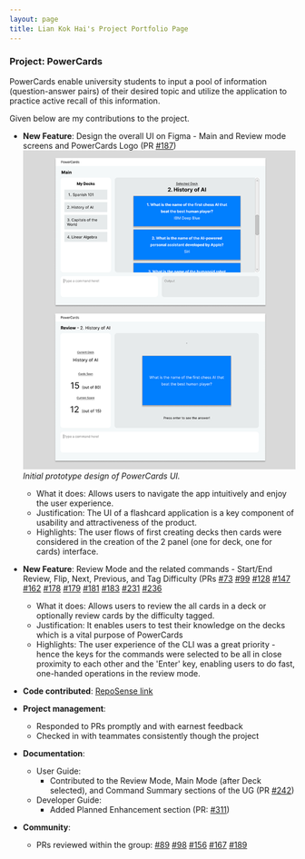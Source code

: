 ```yaml
---
layout: page
title: Lian Kok Hai's Project Portfolio Page
---
```


### Project: PowerCards

PowerCards enable university students to input a pool of information (question-answer pairs) of their desired topic and utilize the application to practice active recall of this information.

Given below are my contributions to the project.

* **New Feature**: Design the overall UI on Figma - Main and Review mode screens and PowerCards Logo (PR [#187](https://github.com/AY2223S2-CS2103T-W11-3/tp/pull/187))
![old_ui_mockup](../images/old_ui_mockup.png)
*Initial prototype design of PowerCards UI.*

  * What it does: Allows users to navigate the app intuitively and enjoy the user experience.
  * Justification: The UI of a flashcard application is a key component of usability and attractiveness of the product.
  * Highlights: The user flows of first creating decks then cards were considered in the creation of the 2 panel (one for deck, one for cards) interface. 

* **New Feature**: Review Mode and the related commands - Start/End Review, Flip, Next, Previous, and Tag Difficulty (PRs [#73](https://github.com/AY2223S2-CS2103T-W11-3/tp/pull/73) [#99](https://github.com/AY2223S2-CS2103T-W11-3/tp/pull/99) [#128](https://github.com/AY2223S2-CS2103T-W11-3/tp/pull/128) [#147](https://github.com/AY2223S2-CS2103T-W11-3/tp/pull/147) [#162](https://github.com/AY2223S2-CS2103T-W11-3/tp/pull/162) [#178](https://github.com/AY2223S2-CS2103T-W11-3/tp/pull/178) [#179](https://github.com/AY2223S2-CS2103T-W11-3/tp/pull/179) [#181](https://github.com/AY2223S2-CS2103T-W11-3/tp/pull/181) [#183](https://github.com/AY2223S2-CS2103T-W11-3/tp/pull/183) [#231](https://github.com/AY2223S2-CS2103T-W11-3/tp/pull/231) [#236](https://github.com/AY2223S2-CS2103T-W11-3/tp/pull/236)
    * What it does: Allows users to review the all cards in a deck or optionally review cards by the difficulty tagged.
    * Justification: It enables users to test their knowledge on the decks which is a vital purpose of PowerCards
    * Highlights: The user experience of the CLI was a great priority - hence the keys for the commands were selected to be all in close proximity to each other and the 'Enter' key, enabling users to do fast, one-handed operations in the review mode.
    
* **Code contributed**: [RepoSense link](https://nus-cs2103-ay2223s2.github.io/tp-dashboard/?search=11-3&sort=groupTitle&sortWithin=title&timeframe=commit&mergegroup=&groupSelect=groupByRepos&breakdown=true&checkedFileTypes=docs~functional-code~test-code~other&since=2023-02-17&tabOpen=true&tabType=authorship&zFR=false&tabAuthor=unfazing&tabRepo=AY2223S2-CS2103T-W11-3%2Ftp%5Bmaster%5D&authorshipIsMergeGroup=false&authorshipFileTypes=docs~functional-code~test-code&authorshipIsBinaryFileTypeChecked=false&authorshipIsIgnoredFilesChecked=false)

* **Project management**:
    * Responded to PRs promptly and with earnest feedback
    * Checked in with teammates consistently though the project

* **Documentation**:
    * User Guide:
        * Contributed to the Review Mode, Main Mode (after Deck selected), and Command Summary sections of the UG (PR [#242](https://github.com/AY2223S2-CS2103T-W11-3/tp/pull/242))
    * Developer Guide:
        * Added Planned Enhancement section (PR: [#311](https://github.com/AY2223S2-CS2103T-W11-3/tp/pull/311))

* **Community**:
    * PRs reviewed within the group: [#89](https://github.com/AY2223S2-CS2103T-W11-3/tp/pull/89) [#98](https://github.com/AY2223S2-CS2103T-W11-3/tp/pull/98) [#156](https://github.com/AY2223S2-CS2103T-W11-3/tp/pull/156) [#167](https://github.com/AY2223S2-CS2103T-W11-3/tp/pull/167) [#189](https://github.com/AY2223S2-CS2103T-W11-3/tp/pull/186)